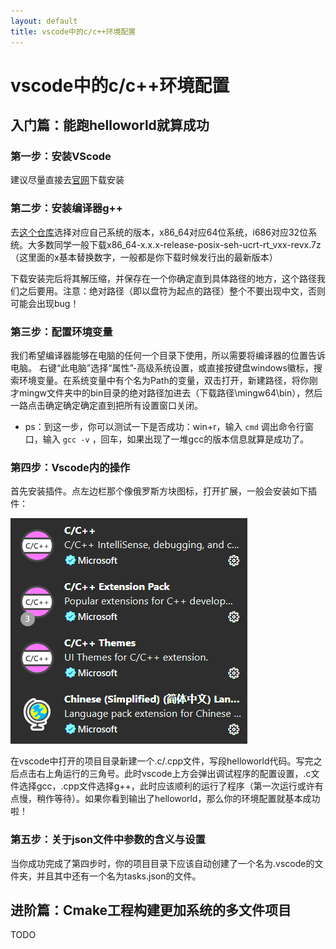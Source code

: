 ```yaml
---
layout: default
title: vscode中的c/c++环境配置
---
```


# vscode中的c/c++环境配置

## 入门篇：能跑helloworld就算成功

### 第一步：安装VScode

建议尽量直接去[官网](https://code.visualstudio.com/)下载安装

### 第二步：安装编译器g++

去[这个仓库](https://github.com/niXman/mingw-builds-binaries/releases)选择对应自己系统的版本，x86_64对应64位系统，i686对应32位系统。大多数同学一般下载x86_64-x.x.x-release-posix-seh-ucrt-rt_vxx-revx.7z（这里面的x基本替换数字，一般都是你下载时候发行出的最新版本）

下载安装完后将其解压缩，并保存在一个你确定直到具体路径的地方，这个路径我们之后要用。注意：绝对路径（即以盘符为起点的路径）整个不要出现中文，否则可能会出现bug！

### 第三步：配置环境变量

我们希望编译器能够在电脑的任何一个目录下使用，所以需要将编译器的位置告诉电脑。
右键“此电脑”选择“属性”-高级系统设置，或直接按键盘windows徽标，搜索环境变量。在系统变量中有个名为Path的变量，双击打开，新建路径，将你刚才mingw文件夹中的bin目录的绝对路径加进去（下载路径\mingw64\bin），然后一路点击确定确定确定直到把所有设置窗口关闭。
- ps：到这一步，你可以测试一下是否成功：win+r，输入 `cmd` 调出命令行窗口，输入 `gcc -v` ，回车，如果出现了一堆gcc的版本信息就算是成功了。

### 第四步：Vscode内的操作

首先安装插件。点左边栏那个像俄罗斯方块图标，打开扩展，一般会安装如下插件：

![插件图片](./c_in_vscode_assets/extension.png)

在vscode中打开的项目目录新建一个.c/.cpp文件，写段helloworld代码。写完之后点击右上角运行的三角号。此时vscode上方会弹出调试程序的配置设置，.c文件选择gcc，.cpp文件选择g++，此时应该顺利的运行了程序（第一次运行或许有点慢，稍作等待）。如果你看到输出了helloworld，那么你的环境配置就基本成功啦！

### 第五步：关于json文件中参数的含义与设置

当你成功完成了第四步时，你的项目目录下应该自动创建了一个名为.vscode的文件夹，并且其中还有一个名为tasks.json的文件。


## 进阶篇：Cmake工程构建更加系统的多文件项目

TODO



<script src="https://utteranc.es/client.js"
        repo="kuiningzzzz/kuiningzzzz.github.io"
        issue-term="pathname"
        label="Comment"
        theme="github-light"
        crossorigin="anonymous"
        async>
</script>